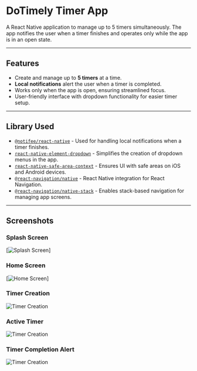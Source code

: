 # **DoTimely Timer App**

A React Native application to manage up to 5 timers simultaneously. The app notifies the user when a timer finishes and operates only while the app is in an open state.

---

## **Features**
- Create and manage up to **5 timers** at a time.
- **Local notifications** alert the user when a timer is completed.
- Works only when the app is open, ensuring streamlined focus.
- User-friendly interface with dropdown functionality for easier timer setup.

---

## **Library Used**
- [`@notifee/react-native`](https://www.npmjs.com/package/@notifee/react-native) - Used for handling local notifications when a timer finishes.
- [`react-native-element-dropdown`](https://www.npmjs.com/package/react-native-element-dropdown) - Simplifies the creation of dropdown menus in the app.
- [`react-native-safe-area-context`](https://www.npmjs.com/package/react-native-safe-area-context) - Ensures UI with safe areas on iOS and Android devices.
- [`@react-navigation/native`](https://www.npmjs.com/package/@react-navigation/native) - React Native integration for React Navigation.
- [`@react-navigation/native-stack`](https://www.npmjs.com/package/@react-navigation/native-stack) - Enables stack-based navigation for managing app screens.

---

## **Screenshots**

### Splash Screen  
[![Splash Screen](assets/screenshots/Splash.jpg)]

### Home Screen  
[![Home Screen](assets/screenshots/Home.jpg)]

### Timer Creation  
![Timer Creation](assets/screenshots/CreateTimer.jpg)

### Active Timer  
![Timer Creation](assets/screenshots/TimerUi.jpg)

### Timer Completion Alert 
![Timer Creation](assets/screenshots/CompletionNotification.jpg)
